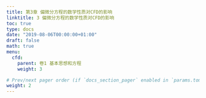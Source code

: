 ```yaml
---
title: 第3章 偏微分方程的数学性质对CFD的影响
linktitle: 3 偏微分方程的数学性质对CFD的影响
toc: true
type: docs
date: "2019-08-06T00:00:00+01:00"
draft: false
math: true
menu:
  cfd:
    parent: 卷1 基本思想和方程
    weight: 3

# Prev/next pager order (if `docs_section_pager` enabled in `params.toml`)
weight: 2
---
```


